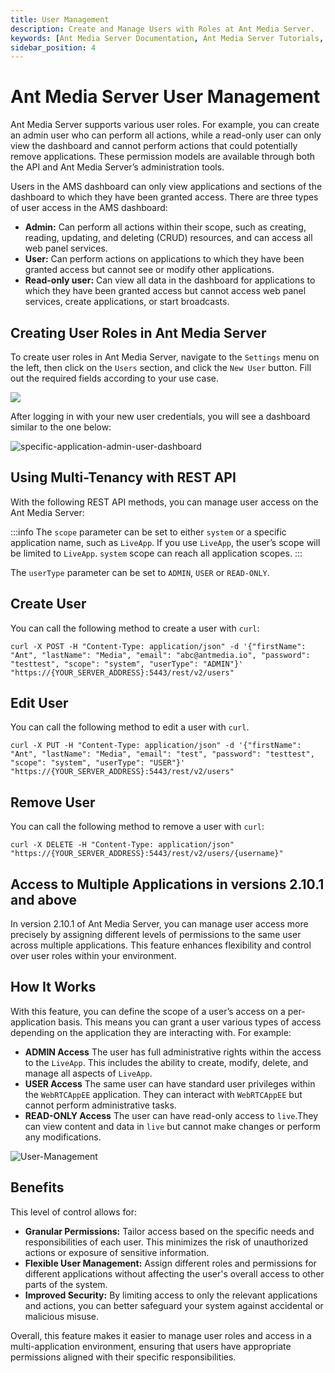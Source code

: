 ```yaml
---
title: User Management
description: Create and Manage Users with Roles at Ant Media Server. 
keywords: [Ant Media Server Documentation, Ant Media Server Tutorials, User Management, Create and Manage Users with Roles]
sidebar_position: 4
---
```


# Ant Media Server User Management

Ant Media Server supports various user roles. For example, you can create an admin user who can perform all actions, while a read-only user can only view the dashboard and cannot perform actions that could potentially remove applications. These permission models are available through both the API and Ant Media Server’s administration tools.

Users in the AMS dashboard can only view applications and sections of the dashboard to which they have been granted access. There are three types of user access in the AMS dashboard:

*   **Admin:** Can perform all actions within their scope, such as creating, reading, updating, and deleting (CRUD) resources, and can access all web panel services.
*   **User:** Can perform actions on applications to which they have been granted access but cannot see or modify other applications.
*   **Read-only user:** Can view all data in the dashboard for applications to which they have been granted access but cannot access web panel services, create applications, or start broadcasts.

Creating User Roles in Ant Media Server
----------------------------------------

To create user roles in Ant Media Server, navigate to the `Settings` menu on the left, then click on the `Users` section, and click the `New User` button. Fill out the required fields according to your use case.

![](@site/static/img/get-started/user-management/user-management.png)

After logging in with your new user credentials, you will see a dashboard similar to the one below:

![specific-application-admin-user-dashboard](https://antmedia.io/wp-content/uploads/2022/02/specific-application-admin-user-dashboard.png)

Using Multi-Tenancy with REST API
---------------------------------------

With the following REST API methods, you can manage user access on the Ant Media Server:

:::info
The `scope` parameter can be set to either `system` or a specific application name, such as `LiveApp`. If you use `LiveApp`, the user’s scope will be limited to `LiveApp`. `system` scope can reach all application scopes.
:::

The `userType` parameter can be set to `ADMIN`, `USER` or `READ-ONLY`.

## Create User

You can call the following method to create a user with `curl`:

```
curl -X POST -H "Content-Type: application/json" -d '{"firstName": "Ant", "lastName": "Media", "email": "abc@antmedia.io", "password": "testtest", "scope": "system", "userType": "ADMIN"}'  "https://{YOUR_SERVER_ADDRESS}:5443/rest/v2/users"
```    

## Edit User

You can call the following method to edit a user with `curl`.

```
curl -X PUT -H "Content-Type: application/json" -d '{"firstName": "Ant", "lastName": "Media", "email": "test", "password": "testtest", "scope": "system", "userType": "USER"}'  "https://{YOUR_SERVER_ADDRESS}:5443/rest/v2/users"
```

## Remove User

You can call the following method to remove a user with `curl`:
```
curl -X DELETE -H "Content-Type: application/json" "https://{YOUR_SERVER_ADDRESS}:5443/rest/v2/users/{username}"
```

## Access to Multiple Applications in versions 2.10.1 and above

In version 2.10.1 of Ant Media Server, you can manage user access more precisely by assigning different levels of permissions to the same user across multiple applications. This feature enhances flexibility and control over user roles within your environment.

## How It Works

With this feature, you can define the scope of a user’s access on a per-application basis. This means you can grant a user various types of access depending on the application they are interacting with. For example:

*   **ADMIN Access** The user has full administrative rights within the access to the `LiveApp`. This includes the ability to create, modify, delete, and manage all aspects of `LiveApp`. 
*   **USER Access** The same user can have standard user privileges within the `WebRTCAppEE` application. They can interact with `WebRTCAppEE` but cannot perform administrative tasks.
*   **READ-ONLY Access** The user can have read-only access to `live`.They can view content and data in `live` but cannot make changes or perform any modifications.

![User-Management](@site/static/img/user-management/user_management_screen.png)

## Benefits
This level of control allows for:

*   **Granular Permissions:** Tailor access based on the specific needs and responsibilities of each user. This minimizes the risk of unauthorized actions or exposure of sensitive information.
*   **Flexible User Management:** Assign different roles and permissions for different applications without affecting the user's overall access to other parts of the system.
*   **Improved Security:** By limiting access to only the relevant applications and actions, you can better safeguard your system against accidental or malicious misuse.

Overall, this feature makes it easier to manage user roles and access in a multi-application environment, ensuring that users have appropriate permissions aligned with their specific responsibilities.